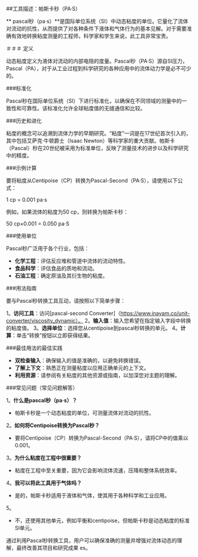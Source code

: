 ##工具描述：帕斯卡秒（PA·S）

** pascal秒（pa·s）**是国际单位系统（SI）中动态粘度的单位。它量化了流体对流动的抗性，从而提供了对各种条件下液体和气体行为的基本见解。对于需要准确有效地转换粘度测量的工程师，科学家和学生来说，此工具非常宝贵。

＃＃＃ 定义

动态粘度定义为液体对流动的内部电阻的度量。Pascal秒（PA·S）源自SI压力，Pascal（PA），对于从工业过程到科学研究的各种应用中的流体动力学是必不可少的。

###标准化

Pascal秒在国际单位系统（SI）下进行标准化，以确保在不同领域的测量中的一致性和可靠性。该标准化允许全球粘度值的无缝通信和比较。

###历史和进化

粘度的概念可以追溯到流体力学的早期研究。“粘度”一词是在17世纪首次引入的，其中包括艾萨克·牛顿爵士（Isaac Newton）等科学家的重大贡献。帕斯卡（Pascal）秒在20世纪被采用为标准单位，反映了测量技术的进步以及科学研究中的精度。

###示例计算

要将粘度从Centipoise（CP）转换为Pascal-Second（PA·S），请使用以下公式：

1 cp = 0.001 pa·s

例如，如果流体的粘度为50 cp，则转换为帕斯卡秒：

50 cp×0.001 = 0.050 pa·S

###使用单位

Pascal秒广泛用于各个行业，包括：

-  **化学工程**：评估反应堆和管道中流体的流动特性。
-  **食品科学**：评估食品的质地和流动。
-  **石油工程**：确定原油及其衍生物的粘度。

###用法指南

要与Pascal秒转换工具互动，请按照以下简单步骤：

1。**访问工具**：访问[pascal-second Converter]（https://www.inayam.co/unit-converter/viscosity_dynamic）。
2。**输入值**：输入您希望在指定输入字段中转换的粘度值。
3。**选择单位**：选择您从centipoise到pascal秒转换的单元。
4。**计算**：单击“转换”按钮以立即获得结果。

###最佳用法的最佳实践

-  **双检查输入**：确保输入的值是准确的，以避免转换错误。
-  **了解上下文**：熟悉正在测量粘度以应用正确单元的上下文。
-  **利用资源**：请参阅有关粘度的其他资源或指南，以加深您对主题的理解。

###常见问题（常见问题解答）

1。**什么是pascal秒（pa·s）？**
- 帕斯卡秒是一个动态粘度的单位，可测量流体对流动的抗性。

2。**如何将Centipoise转换为Pascal秒？**
- 要将Centipoise（CP）转换为Pascal-Second（PA·S），请将CP中的值乘以0.001。

3。**为什么粘度在工程中很重要？**
- 粘度在工程中至关重要，因为它会影响流体流速，压降和整体系统效率。

4。**我可以将此工具用于气体吗？**
- 是的，帕斯卡秒适用于液体和气体，使其用于各种科学和工业应用。

5。
- 不，还使用其他单元，例如平衡和centipoise，但帕斯卡秒是动态粘度的标准SI单元。

通过利用Pascal秒转换工具，用户可以确保准确的测量并增强对流体动态的理解，最终改善其项目和研究成果 es。